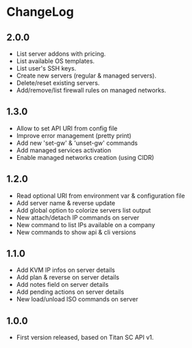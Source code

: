 
# ChangeLog

## 2.0.0

- List server addons with pricing.
- List available OS templates.
- List user's SSH keys.
- Create new servers (regular & managed servers).
- Delete/reset existing servers.
- Add/remove/list firewall rules on managed networks.

## 1.3.0

- Allow to set API URI from config file
- Improve error management (pretty print)
- Add new 'set-gw' & 'unset-gw' commands
- Add managed services activation
- Enable managed networks creation (using CIDR)

## 1.2.0

- Read optional URI from environment var & configuration file
- Add server name & reverse update
- Add global option to colorize servers list output
- New attach/detach IP commands on server
- New command to list IPs available on a company
- New commands to show api & cli versions

## 1.1.0

- Add KVM IP infos on server details
- Add plan & reverse on server details
- Add notes field on server details
- Add pending actions on server details
- New load/unload ISO commands on server

## 1.0.0

- First version released, based on Titan SC API v1.

